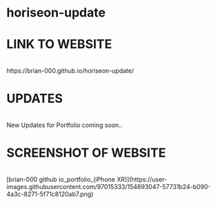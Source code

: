 # horiseon-update

<h1>LINK TO WEBSITE </h1> <br/>
https://brian-000.github.io/horiseon-update/
<br/>
<h1>UPDATES</h1><br/>
New Updates for Portfolio coming soon..
<br/>
<h1>SCREENSHOT OF WEBSITE</h1><br/>
[brian-000 github io_portfolio_(iPhone XR)](https://user-images.githubusercontent.com/97015333/154893047-57731b24-b090-4a3c-8271-5f71c8120ab7.png)

